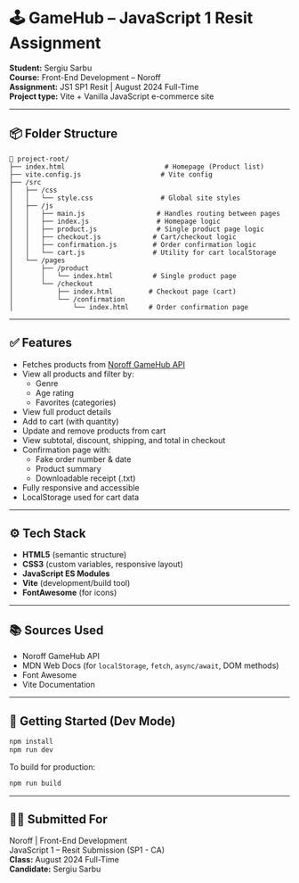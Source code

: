 # 🕹️ GameHub – JavaScript 1 Resit Assignment

**Student:** Sergiu Sarbu  
**Course:** Front-End Development – Noroff  
**Assignment:** JS1 SP1 Resit | August 2024 Full-Time  
**Project type:** Vite + Vanilla JavaScript e-commerce site  

---

## 📦 Folder Structure

```
📁 project-root/
├── index.html                         # Homepage (Product list)
├── vite.config.js                    # Vite config
├── /src
│   ├── /css
│   │   └── style.css                 # Global site styles
│   ├── /js
│   │   ├── main.js                  # Handles routing between pages
│   │   ├── index.js                 # Homepage logic
│   │   ├── product.js               # Single product page logic
│   │   ├── checkout.js             # Cart/checkout logic
│   │   ├── confirmation.js         # Order confirmation logic
│   │   └── cart.js                 # Utility for cart localStorage
│   └── /pages
│       ├── /product
│       │   └── index.html          # Single product page
│       └── /checkout
│           ├── index.html         # Checkout page (cart)
│           └── /confirmation
│               └── index.html     # Order confirmation page
```

---

## ✅ Features

- Fetches products from [Noroff GameHub API](https://api.noroff.dev/api/v1/gamehub)
- View all products and filter by:
  - Genre
  - Age rating
  - Favorites (categories)
- View full product details
- Add to cart (with quantity)
- Update and remove products from cart
- View subtotal, discount, shipping, and total in checkout
- Confirmation page with:
  - Fake order number & date
  - Product summary
  - Downloadable receipt (.txt)
- Fully responsive and accessible
- LocalStorage used for cart data

---

## ⚙️ Tech Stack

- **HTML5** (semantic structure)
- **CSS3** (custom variables, responsive layout)
- **JavaScript ES Modules**
- **Vite** (development/build tool)
- **FontAwesome** (for icons)

---

## 📚 Sources Used

- Noroff GameHub API  
- MDN Web Docs (for `localStorage`, `fetch`, `async/await`, DOM methods)  
- Font Awesome  
- Vite Documentation  
 

---

## 🚀 Getting Started (Dev Mode)

```bash
npm install
npm run dev
```

To build for production:
```bash
npm run build
```

---

## 👨‍🎓 Submitted For

Noroff | Front-End Development  
JavaScript 1 – Resit Submission (SP1 - CA)  
**Class:** August 2024 Full-Time  
**Candidate:** Sergiu Sarbu
